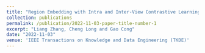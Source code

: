```yaml
---
title: "Region Embedding with Intra and Inter-View Contrastive Learning"
collection: publications
permalink: /publication/2022-11-03-paper-title-number-1
excerpt: "Liang Zhang, Cheng Long and Gao Cong"
date: "2022-11-03"
venue: 'IEEE Transactions on Knowledge and Data Engineering (TKDE)'
---
```

<!-- permalink: /publication/2015-10-01-paper-title-number-3 -->
<!-- paperurl: 'http://academicpages.github.io/files/paper3.pdf' -->
<!-- citation: 'Your Name, You. (2015). &quot;Paper Title Number 3.&quot; <i>Journal 1</i>. 1(3).' -->
<!-- This paper is about the number 3. The number 4 is left for future work. -->
<!-- [Download paper here](http://academicpages.github.io/files/paper3.pdf)
Recommended citation: Your Name, You. (2015). "Paper Title Number 3." <i>Journal 1</i>. 1(3). -->
